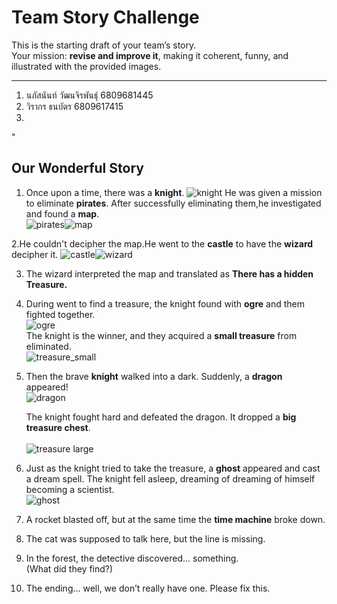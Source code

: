 # Team Story Challenge

This is the starting draft of your team’s story.  
Your mission: **revise and improve it**, making it coherent, funny, and illustrated with the provided images.

---
1. นภัสนันท์ วัฒนจิรพันธุ์ 6809681445
2. วิรากร ธนบัตร 6809617415
3.

"
## Our Wonderful Story

1. Once upon a time, there was a **knight**.
   ![knight](img/knight.png)
   He was given a mission to eliminate **pirates**.
   After successfully eliminating them,he investigated and found a **map**.  
   ![pirates](img/pirates.png)![map](img/map.png)


2.He couldn't decipher the map.He went to the **castle** to have the **wizard** decipher it. 
   ![castle](img/castle.png)![wizard](img/wizard.png)

3. The wizard interpreted the map and translated as **There has a hidden Treasure.**<br>

4. During went to find a treasure, the knight found with **ogre** and them fighted together.<br>
   ![ogre](img/ogre.png)
   <br>The knight is the winner, and they acquired a **small treasure** from eliminated.<br>
   ![treasure_small](img/treasure_small.png)<br>

5. Then the brave **knight** walked into a dark.   Suddenly, a **dragon** appeared! <br>
   ![dragon](img/dragon.png) <br>

   The knight fought hard and defeated the dragon. It dropped a **big treasure chest**. <br>  
   ![treasure large](img/treasure_large.png) <br> 

6. Just as the knight tried to take the treasure, a **ghost** appeared and cast a dream spell. 
   The knight fell asleep, dreaming of dreaming of himself becoming a scientist.   
   ![ghost](img/ghost.png)  

7. A rocket blasted off, but at the same time the **time machine** broke down.  

8. The cat was supposed to talk here, but the line is missing.  

9. In the forest, the detective discovered… something.  
   (What did they find?)  

10. The ending… well, we don’t really have one. Please fix this.
